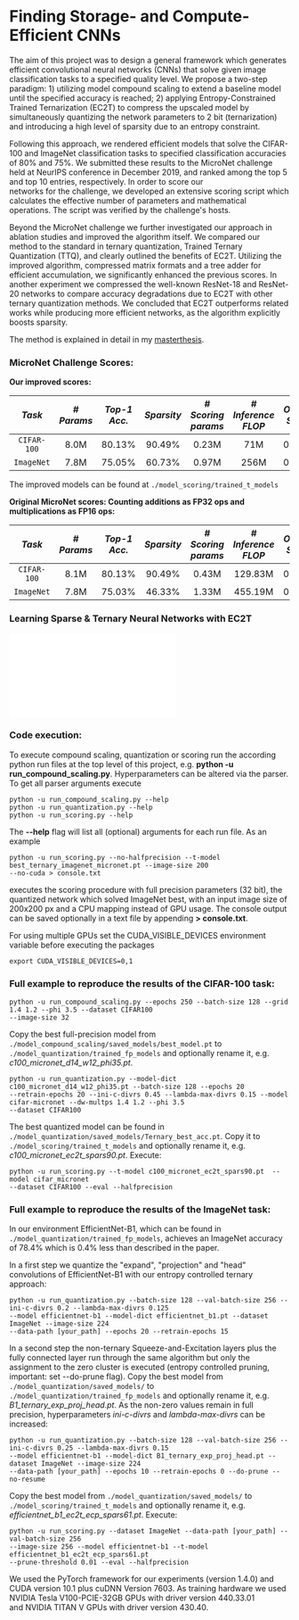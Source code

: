 # Finding Storage- and Compute-Efficient CNNs

The aim of this project was to design a general framework which generates efficient convolutional neural networks (CNNs) 
that solve given image classification tasks to a specified quality level. We propose a two-step 
paradigm: 1) utilizing model compound scaling to extend a baseline 
model until the specified accuracy is reached; 2) applying Entropy-Constrained Trained Ternarization (EC2T) to compress 
the upscaled model by simultaneously quantizing the network parameters to 2 bit (ternarization) and introducing a high 
level of sparsity due to an entropy constraint. 

Following this approach, we rendered efficient models that solve the  CIFAR-100 and  ImageNet classification tasks to 
specified classification accuracies of $80\%$ and $75\%$. We submitted these results to the MicroNet challenge held at 
NeurIPS conference in December 2019, and ranked among the top 5 and top 10 entries, respectively. In order to score our  
networks for the challenge, we developed an extensive scoring script which calculates the effective number of parameters 
and mathematical operations. The script was verified by the challenge's hosts.

Beyond the MicroNet challenge we further investigated our approach in ablation studies and improved the algorithm 
itself. We compared our method to the standard in ternary quantization, Trained Ternary Quantization (TTQ), and clearly 
outlined the benefits of EC2T. Utilizing  the improved algorithm, compressed matrix formats and a tree adder for 
efficient accumulation, we significantly enhanced the previous scores.
In another experiment we compressed the well-known ResNet-18 and ResNet-20 networks to compare accuracy degradations 
due to EC2T with other ternary quantization methods. We concluded that EC2T outperforms related works while producing 
more efficient networks, as the algorithm explicitly boosts sparsity.

The method is explained in detail in my [masterthesis](https://github.com/d-becking/efficientCNNs/blob/master/masterthesis.pdf).

### MicroNet Challenge Scores:
**Our improved scores:**

|    *Task*   |*# Params*|*Top-1 Acc.*|*Sparsity*|*# Scoring params*|*# Inference FLOP*|*Overall Score*|
|:-----------:|:--------:|:----------:|:--------:|:----------------:|:-----------------:|:-------------:|
| `CIFAR-100` |   8.0M   |    80.13%  |   90.49% |      0.23M       |       71M      |    0.0182     |
| `ImageNet`  |   7.8M   |    75.05%  |   60.73% |      0.97M       |       256M     |    0.4070     |

The improved models can be found at `./model_scoring/trained_t_models`

**Original MicroNet scores: Counting additions as FP32 ops and multiplications as FP16 ops:**

|    *Task*   |*# Params*|*Top-1 Acc.*|*Sparsity*|*# Scoring params*|*# Inference FLOP*|*Overall Score*|
|:-----------:|:--------:|:----------:|:--------:|:----------------:|:-----------------:|:-------------:|
| `CIFAR-100` |   8.1M   |    80.13%  |   90.49% |      0.43M       |       129.83M     |    0.0242     |
| `ImageNet`  |   7.8M   |    75.03%  |   46.33% |      1.33M       |       455.19M     |    0.5821     |


### Learning Sparse \& Ternary Neural Networks with EC2T
![approach](approach.pdf)

### Code execution:

To execute compound scaling, quantization or scoring run the according python run files at the top level of this project, 
e.g. **python -u run_compound_scaling.py**. Hyperparameters can be altered via the parser. To get all parser arguments
execute 
```
python -u run_compound_scaling.py --help
python -u run_quantization.py --help
python -u run_scoring.py --help
```
The **--help** flag will list all (optional) arguments for each run file. As an example
```
python -u run_scoring.py --no-halfprecision --t-model best_ternary_imagenet_micronet.pt --image-size 200 
--no-cuda > console.txt
```
executes the scoring procedure with full precision parameters (32 bit), the quantized network which solved
ImageNet best, with an input image size of 200x200 px and a CPU mapping instead of GPU usage. The console output can 
be saved optionally in a text file by appending **> console.txt**.

For using multiple GPUs set the CUDA_VISIBLE_DEVICES environment variable before executing the packages
```
export CUDA_VISIBLE_DEVICES=0,1
```

### Full example to reproduce the results of the CIFAR-100 task:
```
python -u run_compound_scaling.py --epochs 250 --batch-size 128 --grid 1.4 1.2 --phi 3.5 --dataset CIFAR100 
--image-size 32 
```
Copy the best full-precision model from `./model_compound_scaling/saved_models/best_model.pt` to
`./model_quantization/trained_fp_models` and optionally rename it, e.g. _c100_micronet_d14_w12_phi35.pt_.
```
python -u run_quantization.py --model-dict c100_micronet_d14_w12_phi35.pt --batch-size 128 --epochs 20 
--retrain-epochs 20 --ini-c-divrs 0.45 --lambda-max-divrs 0.15 --model cifar-micronet --dw-multps 1.4 1.2 --phi 3.5 
--dataset CIFAR100
```
The best quantized model can be found in `./model_quantization/saved_models/Ternary_best_acc.pt`.
Copy it to `./model_scoring/trained_t_models` and optionally rename it, e.g. 
_c100_micronet_ec2t_spars90.pt_.
Execute:
```
python -u run_scoring.py --t-model c100_micronet_ec2t_spars90.pt  --model cifar_micronet  
--dataset CIFAR100 --eval --halfprecision 
```

### Full example to reproduce the results of the ImageNet task:
In our environment EfficientNet-B1, which can be found in 
`./model_quantization/trained_fp_models`, achieves an ImageNet accuracy of 78.4% which is 0.4% less than described 
in the paper.

In a first step we quantize the "expand", "projection" and "head" convolutions of EfficientNet-B1 with our entropy 
controlled ternary approach:
```
python -u run_quantization.py --batch-size 128 --val-batch-size 256 --ini-c-divrs 0.2 --lambda-max-divrs 0.125 
--model efficientnet-b1 --model-dict efficientnet_b1.pt --dataset ImageNet --image-size 224 
--data-path [your_path] --epochs 20 --retrain-epochs 15
```
In a second step the non-ternary Squeeze-and-Excitation layers plus the fully connected layer run through the 
same algorithm but only the assignment to the zero cluster is executed (entropy controlled pruning, important: set 
--do-prune flag). Copy the best model from `./model_quantization/saved_models/` to 
`./model_quantization/trained_fp_models` and optionally rename it, e.g. _B1_ternary_exp_proj_head.pt_. As the non-zero 
values remain in full precision, hyperparameters _ini-c-divrs_ and _lambda-max-divrs_ can be increased:
```
python -u run_quantization.py --batch-size 128 --val-batch-size 256 --ini-c-divrs 0.25 --lambda-max-divrs 0.15 
--model efficientnet-b1 --model-dict B1_ternary_exp_proj_head.pt --dataset ImageNet --image-size 224 
--data-path [your_path] --epochs 10 --retrain-epochs 0 --do-prune --no-resume
```
Copy the best model from `./model_quantization/saved_models/` to `./model_scoring/trained_t_models` and optionally 
rename it, e.g. _efficientnet_b1_ec2t_ecp_spars61.pt_.
Execute:
```
python -u run_scoring.py --dataset ImageNet --data-path [your_path] --val-batch-size 256 
--image-size 256 --model efficientnet-b1 --t-model efficientnet_b1_ec2t_ecp_spars61.pt 
--prune-threshold 0.01 --eval --halfprecision 
```

We used the PyTorch framework for our experiments (version 1.4.0) and CUDA version 10.1 plus cuDNN Version 7603.
As training hardware we used NVIDIA Tesla V100-PCIE-32GB GPUs with driver version 440.33.01  
and NVIDIA TITAN V GPUs with driver version 430.40.
